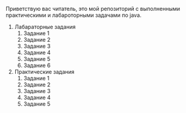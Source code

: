 Приветствую вас читатель, это мой репозиторий с выполненными практическими и лабароторными задачами по java.
1. Лабараторные задания
    1. Задание 1
    2. Задание 2
    3. Задание 3
    4. Задание 4
    5. Задание 5
    6. Задание 6
2. Практические задания
    1. Задание 1
    2. Задание 2
    3. Задание 3
    4. Задание 4
    5. Задание 5
